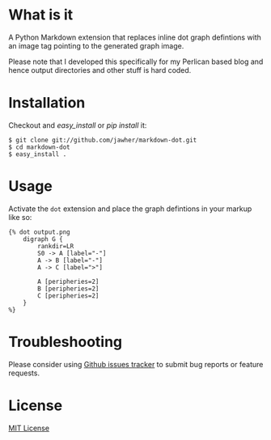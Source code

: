 What is it
==========

A Python Markdown extension that replaces inline dot graph defintions with an image tag pointing to the generated graph image.

Please note that I developed this specifically for my Perlican based blog and hence output directories and other stuff is hard coded.

# Installation

Checkout and *easy_install* or *pip install* it:

    $ git clone git://github.com/jawher/markdown-dot.git
    $ cd markdown-dot
    $ easy_install .

# Usage

Activate the `dot` extension and place the graph defintions in your markup like so:

```
{% dot output.png
	digraph G {
		rankdir=LR
		S0 -> A [label="-"]
		A -> B [label="-"]
		A -> C [label=">"]

		A [peripheries=2]
		B [peripheries=2]
		C [peripheries=2]
	}
%}
```


# Troubleshooting

Please consider using [Github issues tracker](http://github.com/jawher/markdown-dot/issues) to submit bug reports or feature requests.


# License

[MIT License](http://www.opensource.org/licenses/mit-license.php)
